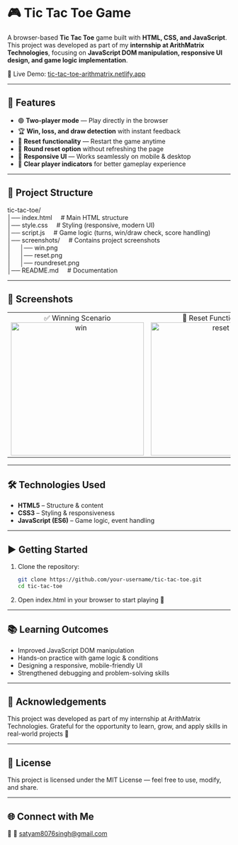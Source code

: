# 🎮 Tic Tac Toe Game  

A browser-based **Tic Tac Toe** game built with **HTML, CSS, and JavaScript**.  
This project was developed as part of my **internship at ArithMatrix Technologies**, focusing on **JavaScript DOM manipulation, responsive UI design, and game logic implementation**.  

🔗 Live Demo: [tic-tac-toe-arithmatrix.netlify.app](https://tic-tac-toe-arithmatrix.netlify.app/)

---

## 🚀 Features  
- 🟢 **Two-player mode** — Play directly in the browser  
- 🏆 **Win, loss, and draw detection** with instant feedback  
- 🔄 **Reset functionality** — Restart the game anytime  
- 🔁 **Round reset option** without refreshing the page  
- 📱 **Responsive UI** — Works seamlessly on mobile & desktop  
- 👥 **Clear player indicators** for better gameplay experience  

---

## 📂 Project Structure <br>
tic-tac-toe/ <br>
│── index.html &nbsp;&nbsp;&nbsp;&nbsp;# Main HTML structure <br>
│── style.css &nbsp;&nbsp;&nbsp;&nbsp;# Styling (responsive, modern UI) <br>
│── script.js &nbsp;&nbsp;&nbsp;&nbsp;# Game logic (turns, win/draw check, score handling) <br>
│── screenshots/ &nbsp;&nbsp;&nbsp;&nbsp;# Contains project screenshots <br>
│ &nbsp;&nbsp;&nbsp;&nbsp;│── win.png <br>
│ &nbsp;&nbsp;&nbsp;&nbsp;│── reset.png <br>
│ &nbsp;&nbsp;&nbsp;&nbsp;│── roundreset.png <br>
│── README.md &nbsp;&nbsp;&nbsp;&nbsp;# Documentation <br>

---

## 📸 Screenshots  

<table>
  <tr>
    <td align="center">
      ✅ Winning Scenario <br>
      <img width="300" alt="win" src="https://github.com/user-attachments/assets/e2c004a6-b992-48f5-ab13-36773d329e44" />
    </td>
    <td align="center">
      🔄 Reset Functionality <br>
      <img width="300" alt="reset" src="https://github.com/user-attachments/assets/96bf8072-d202-46e0-8600-337de8e91f03" />
    </td>
    <td align="center">
      🔁 Round Reset <br>
      <img width="300" alt="round reset" src="https://github.com/user-attachments/assets/11b1e1f4-e0ab-4c1c-8298-0741a64eb487" />
    </td>
  </tr>
</table>

---

## 🛠️ Technologies Used  
- **HTML5** – Structure & content  
- **CSS3** – Styling & responsiveness  
- **JavaScript (ES6)** – Game logic, event handling  

---

## ▶️ Getting Started  

1. Clone the repository:  
   ```bash
   git clone https://github.com/your-username/tic-tac-toe.git
   cd tic-tac-toe
   ```
2. Open index.html in your browser to start playing 🎉

---

## 📚 Learning Outcomes
* Improved JavaScript DOM manipulation
* Hands-on practice with game logic & conditions
* Designing a responsive, mobile-friendly UI
* Strengthened debugging and problem-solving skills

---

## 🙌 Acknowledgements
This project was developed as part of my internship at ArithMatrix Technologies.
Grateful for the opportunity to learn, grow, and apply skills in real-world projects 🚀

---

## 🔖 License
This project is licensed under the MIT License — feel free to use, modify, and share.

---

## 🌐 Connect with Me
🔗 
📧 satyam8076singh@gmail.com
